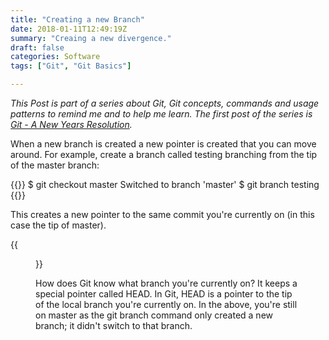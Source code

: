 ```yaml
---
title: "Creating a new Branch"
date: 2018-01-11T12:49:19Z
summary: "Creaing a new divergence."
draft: false
categories: Software
tags: ["Git", "Git Basics"]

---
```

*This Post is part of a series about Git, Git concepts, commands and usage patterns 
to remind me and to help me learn. The first post of the series is [Git - A New Years Resolution](../introduction).*

When a new branch is created a new pointer is created that you can move around. For example, 
create a branch called testing branching from the tip of the master branch:

{{<highlight bash>}}
$ git checkout master
Switched to branch 'master'
$ git branch testing
{{</highlight>}}
 
This creates a new pointer to the same commit you're currently on (in this case the tip of master).

{{<figure src="../figure-1.jpg" caption="Two branches pointing into the same series of commits.">}} 

How does Git know what branch you're currently on? It keeps a special pointer called HEAD. 
In Git, HEAD is a pointer to the tip of the local branch you're currently on. In the above, you're 
still on master as the git branch command only created a new branch; it didn't switch to that branch.
